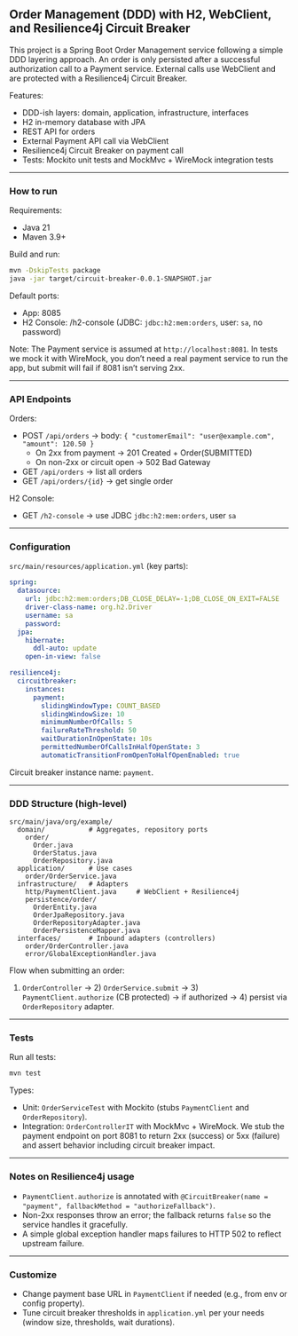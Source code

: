 ## Order Management (DDD) with H2, WebClient, and Resilience4j Circuit Breaker

This project is a Spring Boot Order Management service following a simple DDD layering approach. An order is only persisted after a successful authorization call to a Payment service. External calls use WebClient and are protected with a Resilience4j Circuit Breaker.

Features:
- DDD-ish layers: domain, application, infrastructure, interfaces
- H2 in-memory database with JPA
- REST API for orders
- External Payment API call via WebClient
- Resilience4j Circuit Breaker on payment call
- Tests: Mockito unit tests and MockMvc + WireMock integration tests

---

### How to run

Requirements:
- Java 21
- Maven 3.9+

Build and run:
```bash
mvn -DskipTests package
java -jar target/circuit-breaker-0.0.1-SNAPSHOT.jar
```

Default ports:
- App: 8085
- H2 Console: /h2-console (JDBC: `jdbc:h2:mem:orders`, user: `sa`, no password)

Note: The Payment service is assumed at `http://localhost:8081`. In tests we mock it with WireMock, you don’t need a real payment service to run the app, but submit will fail if 8081 isn’t serving 2xx.

---

### API Endpoints

Orders:
- POST `/api/orders` → body: `{ "customerEmail": "user@example.com", "amount": 120.50 }`
  - On 2xx from payment → 201 Created + Order(SUBMITTED)
  - On non-2xx or circuit open → 502 Bad Gateway
- GET `/api/orders` → list all orders
- GET `/api/orders/{id}` → get single order

H2 Console:
- GET `/h2-console` → use JDBC `jdbc:h2:mem:orders`, user `sa`

---

### Configuration

`src/main/resources/application.yml` (key parts):
```yaml
spring:
  datasource:
    url: jdbc:h2:mem:orders;DB_CLOSE_DELAY=-1;DB_CLOSE_ON_EXIT=FALSE
    driver-class-name: org.h2.Driver
    username: sa
    password: 
  jpa:
    hibernate:
      ddl-auto: update
    open-in-view: false

resilience4j:
  circuitbreaker:
    instances:
      payment:
        slidingWindowType: COUNT_BASED
        slidingWindowSize: 10
        minimumNumberOfCalls: 5
        failureRateThreshold: 50
        waitDurationInOpenState: 10s
        permittedNumberOfCallsInHalfOpenState: 3
        automaticTransitionFromOpenToHalfOpenEnabled: true
```

Circuit breaker instance name: `payment`.

---

### DDD Structure (high-level)

```
src/main/java/org/example/
  domain/           # Aggregates, repository ports
    order/
      Order.java
      OrderStatus.java
      OrderRepository.java
  application/      # Use cases
    order/OrderService.java
  infrastructure/   # Adapters
    http/PaymentClient.java     # WebClient + Resilience4j
    persistence/order/
      OrderEntity.java
      OrderJpaRepository.java
      OrderRepositoryAdapter.java
      OrderPersistenceMapper.java
  interfaces/       # Inbound adapters (controllers)
    order/OrderController.java
    error/GlobalExceptionHandler.java
```

Flow when submitting an order:
1) `OrderController` → 2) `OrderService.submit` → 3) `PaymentClient.authorize` (CB protected)
→ if authorized → 4) persist via `OrderRepository` adapter.

---

### Tests

Run all tests:
```bash
mvn test
```

Types:
- Unit: `OrderServiceTest` with Mockito (stubs `PaymentClient` and `OrderRepository`).
- Integration: `OrderControllerIT` with MockMvc + WireMock. We stub the payment endpoint on port 8081 to return 2xx (success) or 5xx (failure) and assert behavior including circuit breaker impact.

---

### Notes on Resilience4j usage

- `PaymentClient.authorize` is annotated with `@CircuitBreaker(name = "payment", fallbackMethod = "authorizeFallback")`.
- Non-2xx responses throw an error; the fallback returns `false` so the service handles it gracefully.
- A simple global exception handler maps failures to HTTP 502 to reflect upstream failure.

---

### Customize

- Change payment base URL in `PaymentClient` if needed (e.g., from env or config property).
- Tune circuit breaker thresholds in `application.yml` per your needs (window size, thresholds, wait durations).
